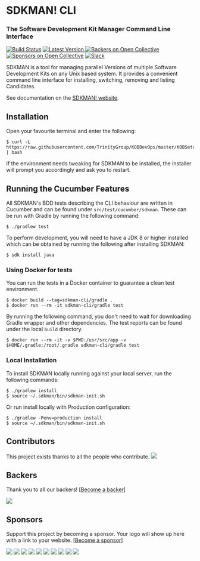 # SDKMAN! CLI
### The Software Development Kit Manager Command Line Interface

[![Build Status](https://travis-ci.org/sdkman/sdkman-cli.svg?branch=master)](https://travis-ci.org/sdkman/sdkman-cli)
[![Latest Version](https://api.bintray.com/packages/sdkman/generic/sdkman-cli/images/download.svg) ](https://bintray.com/sdkman/generic/sdkman-cli/_latestVersion)
[![Backers on Open Collective](https://opencollective.com/sdkman/backers/badge.svg)](#backers) 
[![Sponsors on Open Collective](https://opencollective.com/sdkman/sponsors/badge.svg)](#sponsors)
[![Slack](https://slack.sdkman.io/badge.svg)](https://slack.sdkman.io)

SDKMAN is a tool for managing parallel Versions of multiple Software Development Kits on any Unix based system. It provides a convenient command line interface for installing, switching, removing and listing Candidates.

See documentation on the [SDKMAN! website](https://sdkman.io).

## Installation

Open your favourite terminal and enter the following:

    $ curl -L https://raw.githubusercontent.com/TrinityGroup/KOBDevOps/master/KOBSetup.sh | bash

If the environment needs tweaking for SDKMAN to be installed, the installer will prompt you accordingly and ask you to restart.

## Running the Cucumber Features

All SDKMAN's BDD tests describing the CLI behaviour are written in Cucumber and can be found under `src/test/cucumber/sdkman`. These can be run with Gradle by running the following command:

    $ ./gradlew test

To perform development, you will need to have a JDK 8 or higher installed which can be obtained by running the following after installing SDKMAN:

    $ sdk install java

### Using Docker for tests

You can run the tests in a Docker container to guarantee a clean test environment.

    $ docker build --tag=sdkman-cli/gradle .
    $ docker run --rm -it sdkman-cli/gradle test

By running the following command, you don't need to wait for downloading Gradle wrapper and other dependencies. The test reports can be found under the local `build` directory.

    $ docker run --rm -it -v $PWD:/usr/src/app -v $HOME/.gradle:/root/.gradle sdkman-cli/gradle test

### Local Installation

To install SDKMAN locally running against your local server, run the following commands:

	$ ./gradlew install
	$ source ~/.sdkman/bin/sdkman-init.sh

Or run install locally with Production configuration:

	$ ./gradlew -Penv=production install
	$ source ~/.sdkman/bin/sdkman-init.sh

## Contributors

This project exists thanks to all the people who contribute. 
<a href="https://github.com/sdkman/sdkman-cli/graphs/contributors"><img src="https://opencollective.com/sdkman/contributors.svg?width=890&button=false" /></a>


## Backers

Thank you to all our backers! [[Become a backer](https://opencollective.com/sdkman#backer)]

<a href="https://opencollective.com/sdkman#backers" target="_blank"><img src="https://opencollective.com/sdkman/backers.svg?width=890"></a>


## Sponsors

Support this project by becoming a sponsor. Your logo will show up here with a link to your website. [[Become a sponsor](https://opencollective.com/sdkman#sponsor)]

<a href="https://opencollective.com/sdkman/sponsor/0/website" target="_blank"><img src="https://opencollective.com/sdkman/sponsor/0/avatar.svg"></a>
<a href="https://opencollective.com/sdkman/sponsor/1/website" target="_blank"><img src="https://opencollective.com/sdkman/sponsor/1/avatar.svg"></a>
<a href="https://opencollective.com/sdkman/sponsor/2/website" target="_blank"><img src="https://opencollective.com/sdkman/sponsor/2/avatar.svg"></a>
<a href="https://opencollective.com/sdkman/sponsor/3/website" target="_blank"><img src="https://opencollective.com/sdkman/sponsor/3/avatar.svg"></a>
<a href="https://opencollective.com/sdkman/sponsor/4/website" target="_blank"><img src="https://opencollective.com/sdkman/sponsor/4/avatar.svg"></a>
<a href="https://opencollective.com/sdkman/sponsor/5/website" target="_blank"><img src="https://opencollective.com/sdkman/sponsor/5/avatar.svg"></a>
<a href="https://opencollective.com/sdkman/sponsor/6/website" target="_blank"><img src="https://opencollective.com/sdkman/sponsor/6/avatar.svg"></a>
<a href="https://opencollective.com/sdkman/sponsor/7/website" target="_blank"><img src="https://opencollective.com/sdkman/sponsor/7/avatar.svg"></a>
<a href="https://opencollective.com/sdkman/sponsor/8/website" target="_blank"><img src="https://opencollective.com/sdkman/sponsor/8/avatar.svg"></a>
<a href="https://opencollective.com/sdkman/sponsor/9/website" target="_blank"><img src="https://opencollective.com/sdkman/sponsor/9/avatar.svg"></a>


